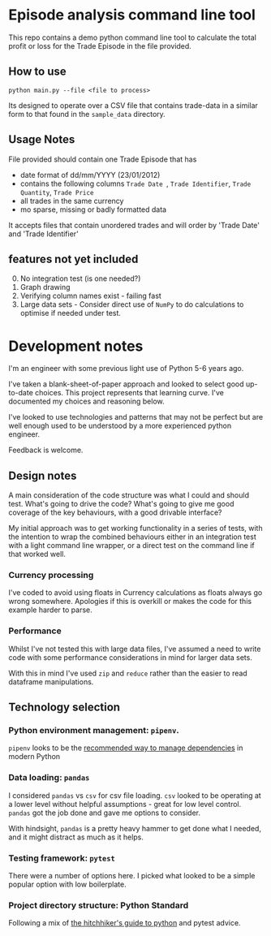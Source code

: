 # Episode analysis command line tool

This repo contains a demo python command line tool to 
calculate the total profit or loss for the Trade Episode
in the file provided.

## How to use 

```
python main.py --file <file to process>
```

Its designed to operate over a CSV file that contains trade-data in a similar form to
that found in the `sample_data` directory. 

## Usage Notes
File provided should contain one Trade Episode that has
- date format of dd/mm/YYYY (23/01/2012)
- contains the following columns `Trade Date `, `Trade Identifier`, `Trade Quantity`, `Trade Price`
- all trades in the same currency
- mo sparse, missing or badly formatted data

It accepts files that contain unordered trades and will order by 'Trade Date' and 'Trade Identifier'

## features not yet included
0. No integration test (is one needed?)
1. Graph drawing
2. Verifying column names exist - failing fast
3. Large data sets - Consider direct use of `NumPy` to do calculations to optimise if needed under test.

# Development notes

I'm an engineer with some previous light use of Python 5-6 years ago. 

I've taken a blank-sheet-of-paper approach and looked to select good up-to-date 
choices. This project represents that learning curve. I've documented my choices
and reasoning below.

I've looked to use technologies and patterns that may not be perfect but are
well enough used to be understood by a more experienced python engineer. 

Feedback is welcome. 

## Design notes
A main consideration of the code structure was what I could and should test.
What's going to drive the code? What's going to give me good coverage of the 
key behaviours, with a good drivable interface?

My initial approach was to get working functionality in a series of tests, 
with the intention to wrap the combined behaviours either in an integration
test with a light command line wrapper, or a direct test on the command line
if that worked well.

### Currency processing

I've coded to avoid using floats in Currency calculations as floats always go 
wrong somewhere. Apologies if this is overkill or makes the code for this
example harder to parse.  

### Performance

Whilst I've not tested this with large data files, I've assumed a need to
write code with some performance considerations in mind for larger data sets. 

With this in mind I've used `zip` and `reduce` rather than the easier to read
dataframe manipulations.

## Technology selection

### Python environment management: `pipenv`. 
   
   `pipenv` looks to be the [recommended way to manage dependencies](https://packaging.python.org/tutorials/managing-dependencies/#managing-dependencies) in modern Python  
   
### Data loading: `pandas` 
   
I considered `pandas` vs `csv` for csv file loading. 
   `csv` looked to be operating at a lower level without helpful assumptions - great for low level control.
   `pandas` got the job done and gave me options to consider.
      
   With hindsight, `pandas` is a pretty heavy hammer to get done what I needed, 
   and it might distract as much as it helps. 
   
### Testing framework: `pytest`
   
There were a number of options here. I picked what looked to be a 
   simple popular option with low boilerplate.  

### Project directory structure: Python Standard 
   
Following a mix of [the hitchhiker's guide to python](https://docs.python-guide.org/writing/structure/#structure-of-the-repository) 
   and pytest advice. 
